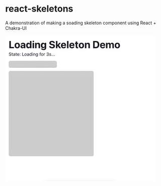 # react-skeletons

A demonstration of making a soading skeleton component using React + Chakra-UI

![Demo](demo.gif)
